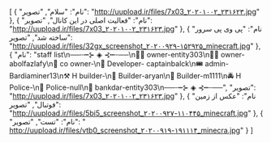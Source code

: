 [
  {
    "نام": "سلام",
    "تصویر": "http://uupload.ir/files/7x03_۲۰۲۰۱۰۰۲_۲۳۱۶۲۳.jpg"
  },
  {
    "نام": "فعالیت اصلی در این کانال",
    "تصویر": "http://uupload.ir/files/7x03_۲۰۲۰۱۰۰۲_۲۳۱۶۲۳.jpg"
  },
  {
    "نام": "پی وی پی سرور ساخته شد",
    "تصویر": "http://uupload.ir/files/32gx_screenshot_۲۰۲۰۰۹۲۹-۱۵۲۹۲۵_minecraft.jpg"
  },
  {
    "نام": "staff list\n──┄┅⊱ ◈ ⊰┅┄──\n👨‍💻 owner-entity303\n👨‍💻 owner-abolfazlafy\n📱 co owner-\n🌟 Developer- captainbalck\n🎟 admin-Bardiaminer13\n⚒ H builder-\n🔨 Builder-aryan\n🔨 Builder-m1‌1‌1‌1\n🚔 H Police-\n🚨 Police-null\n🏦 bankdar-entity303\n──┄┅⊱ ◈ ⊰┅┄──",
    "تصویر": "http://uupload.ir/files/7x03_۲۰۲۰۱۰۰۲_۲۳۱۶۲۳.jpg"
  },
  {
    "نام": "عکس از زمین فوتبال",
    "تصویر": "http://uupload.ir/files/5bi5_screenshot_۲۰۲۰۰۹۲۷-۱۱۰۴۴۵_minecraft.jpg"
  },
  {
    "نام": "تست",
    "تصویر": " http://uupload.ir/files/vtb0_screenshot_۲۰۲۰۰۹۱۹-۱۹۱۱۱۴_minecra.jpg"
  }
]
